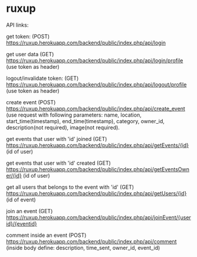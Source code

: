 # ruxup

API links:

get token: (POST) https://ruxup.herokuapp.com/backend/public/index.php/api/login

get user data (GET) https://ruxup.herokuapp.com/backend/public/index.php/api/login/profile (use token as header)

logout/invalidate token: (GET) https://ruxup.herokuapp.com/backend/public/index.php/api/logout/profile (use token as header)

create event (POST) https://ruxup.herokuapp.com/backend/public/index.php/api/create_event (use request with following parameters: name, location, start_time(timestamp), end_time(timestamp), category, owner_id, description(not required), image(not required).

get events that user with 'id' joined (GET) https://ruxup.herokuapp.com/backend/public/index.php/api/getEvents/{id} (id of user)

get events that user with 'id' created (GET) https://ruxup.herokuapp.com/backend/public/index.php/api/getEventsOwner/{id} (id of user)

get all users that belongs to the event with 'id' (GET) https://ruxup.herokuapp.com/backend/public/index.php/api/getUsers/{id} (id of event)

join an event (GET) https://ruxup.herokuapp.com/backend/public/index.php/api/joinEvent/{userid}/{eventid} 

comment inside an event (POST) https://ruxup.herokuapp.com/backend/public/index.php/api/comment (inside body define: description, time_sent, owner_id, event_id) 


